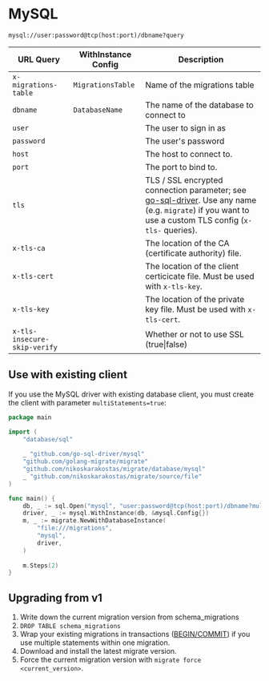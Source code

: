 # MySQL

`mysql://user:password@tcp(host:port)/dbname?query`

| URL Query  | WithInstance Config | Description |
|------------|---------------------|-------------|
| `x-migrations-table` | `MigrationsTable` | Name of the migrations table |
| `dbname` | `DatabaseName` | The name of the database to connect to |
| `user` | | The user to sign in as |
| `password` | | The user's password | 
| `host` | | The host to connect to. |
| `port` | | The port to bind to. |
| `tls`  | | TLS / SSL encrypted connection parameter; see [go-sql-driver](https://github.com/go-sql-driver/mysql#tls). Use any name (e.g. `migrate`) if you want to use a custom TLS config (`x-tls-` queries). |
| `x-tls-ca` | | The location of the CA (certificate authority) file. |
| `x-tls-cert` | | The location of the client certicicate file. Must be used with `x-tls-key`. |
| `x-tls-key` | | The location of the private key file. Must be used with `x-tls-cert`. |
| `x-tls-insecure-skip-verify` | | Whether or not to use SSL (true\|false) | 

## Use with existing client

If you use the MySQL driver with existing database client, you must create the client with parameter `multiStatements=true`:

```go
package main

import (
    "database/sql"
    
    _ "github.com/go-sql-driver/mysql"
    "github.com/golang-migrate/migrate"
    "github.com/nikoskarakostas/migrate/database/mysql"
    _ "github.com/nikoskarakostas/migrate/source/file"
)

func main() {
    db, _ := sql.Open("mysql", "user:password@tcp(host:port)/dbname?multiStatements=true")
    driver, _ := mysql.WithInstance(db, &mysql.Config{})
    m, _ := migrate.NewWithDatabaseInstance(
        "file:///migrations",
        "mysql", 
        driver,
    )
    
    m.Steps(2)
}
```

## Upgrading from v1

1. Write down the current migration version from schema_migrations
1. `DROP TABLE schema_migrations`
2. Wrap your existing migrations in transactions ([BEGIN/COMMIT](https://dev.mysql.com/doc/refman/5.7/en/commit.html)) if you use multiple statements within one migration.
3. Download and install the latest migrate version.
4. Force the current migration version with `migrate force <current_version>`.
